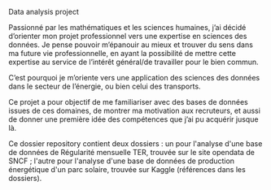 Data analysis project

Passionné par les mathématiques et les sciences humaines, j’ai décidé d’orienter mon projet professionnel vers une expertise en sciences des données. 
Je pense pouvoir m’épanouir au mieux et trouver du sens dans ma future vie professionnelle, en ayant la possibilité de mettre cette expertise au service de l’intérêt général/de travailler pour le bien commun.

C’est pourquoi je m’oriente vers une application des sciences des données dans le secteur de l’énergie, ou bien celui des transports. 

Ce projet a pour objectif de me familiariser avec des bases de données issues de ces domaines, de montrer ma motivation aux recruteurs, et aussi de donner une première idée des compétences que j’ai pu acquérir jusque là.

Ce dossier repository contient deux dossiers : un pour l'analyse d'une base de données de Régularité mensuelle TER, trouvée sur le site opendata de SNCF ; l'autre pour l'analyse d'une base de données de production énergétique d'un parc solaire, trouvée sur Kaggle (références dans les dossiers). 
